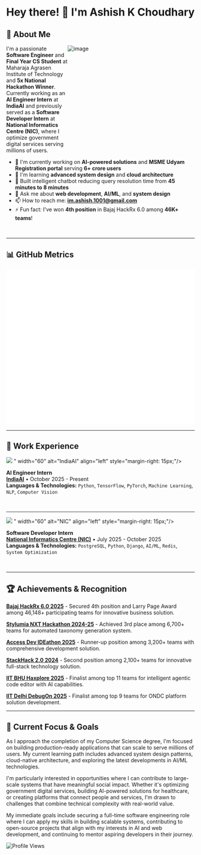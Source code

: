# Hey there! 🪸 I'm Ashish K Choudhary

## 🧩 About Me
<img align="right" width="340" height="300" alt="image" src="https://github.com/user-attachments/assets/9e5cf3aa-db5f-4a89-956d-1e2269393437" />

I'm a passionate **Software Engineer** and **Final Year CS Student** at Maharaja Agrasen Institute of Technology and **5x National Hackathon Winner**. Currently working as an **AI Engineer Intern** at **IndiaAI** and previously served as a **Software Developer Intern** at **National Informatics Centre (NIC)**, where I optimize government digital services serving millions of users.

- 🔭 I'm currently working on **AI-powered solutions** and **MSME Udyam Registration portal** serving **6+ crore users**
- 🌱 I'm learning **advanced system design** and **cloud architecture**  
- 🤖 Built intelligent chatbot reducing query resolution time from **45 minutes to 8 minutes**
- 💬 Ask me about **web development**, **AI/ML**, and **system design**
- 📫 How to reach me: **im.ashish.1001@gmail.com**
- ⚡ Fun fact: I've won **4th position** in Bajaj HackRx 6.0 among **46K+ teams**!

<br clear="left"/>

---

## 📊 GitHub Metrics

<div align="center">
  <img src="https://github.com/CroWzblooD/CroWzblooD/blob/main/github-metrics.svg" alt="GitHub Metrics" />
</div>

---

## 💼 Work Experience

<img src="https://github.com/user-attachments/assets/5e6a8f4d-0b1a-4e2b-a1da-869689b5a9fa" />
" width="60" alt="IndiaAI" align="left" style="margin-right: 15px;"/>

**AI Engineer Intern**  
[**IndiaAI**](https://indiaai.gov.in/) • October 2025 - Present  
**Languages & Technologies:** `Python`, `TensorFlow`, `PyTorch`, `Machine Learning`, `NLP`, `Computer Vision`

<br clear="left"/>

---

<img src="https://github.com/user-attachments/assets/a3e45d7a-b12f-425f-88c5-396f8faba8f8" />
" width="60" alt="NIC" align="left" style="margin-right: 15px;"/>

**Software Developer Intern**  
[**National Informatics Centre (NIC)**](https://www.nic.in/) • July 2025 - October 2025  
**Languages & Technologies:** `PostgreSQL`, `Python`, `Django`, `AI/ML`, `Redis`, `System Optimization`

<br clear="left"/>

---

## 🏆 Achievements & Recognition

**[Bajaj HackRx 6.0 2025](https://www.hackrx.in/)** - Secured 4th position and Larry Page Award among 46,148+ participating teams for innovative business solution.

**[Stylumia NXT Hackathon 2024-25](https://stylumia.ai/)** - Achieved 3rd place among 6,700+ teams for automated taxonomy generation system.

**[Access Dev IDEathon 2025](https://www.hackerearth.com/)** - Runner-up position among 3,200+ teams with comprehensive development solution.

**[StackHack 2.0 2024](https://stackhack.in/)** - Second position among 2,100+ teams for innovative full-stack technology solution.

**[IIT BHU Haxplore 2025](https://haxplore.in/)** - Finalist among top 11 teams for intelligent agentic code editor with AI capabilities.

**[IIT Delhi DebugOn 2025](https://ondc.org/)** - Finalist among top 9 teams for ONDC platform solution development.

---

## 🎯 Current Focus & Goals

As I approach the completion of my Computer Science degree, I'm focused on building production-ready applications that can scale to serve millions of users. My current learning path includes advanced system design patterns, cloud-native architecture, and exploring the latest developments in AI/ML technologies.

I'm particularly interested in opportunities where I can contribute to large-scale systems that have meaningful social impact. Whether it's optimizing government digital services, building AI-powered solutions for healthcare, or creating platforms that connect people and services, I'm drawn to challenges that combine technical complexity with real-world value.

My immediate goals include securing a full-time software engineering role where I can apply my skills in building scalable systems, contributing to open-source projects that align with my interests in AI and web development, and continuing to mentor aspiring developers in their journey.

![Profile Views](https://komarev.com/ghpvc/?username=CroWzblooD&color=blueviolet&style=flat&label=Profile+Views)
